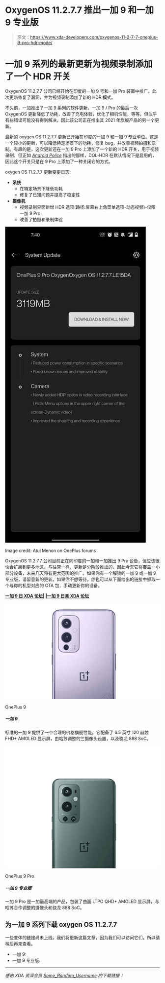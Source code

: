 # OxygenOS 11.2.7.7 推出一加 9 和一加 9 专业版

> 原文：<https://www.xda-developers.com/oxygenos-11-2-7-7-oneplus-9-pro-hdr-mode/>

# 一加 9 系列的最新更新为视频录制添加了一个 HDR 开关

OxygenOS 11.2.7.7 公司已经开始在印度的一加 9 号和一加 Pro 装置中推广。此次更新修复了漏洞，并为视频录制添加了新的 HDR 模式。

不久前，一加推出了一加 9 系列的软件更新。一加 9 / Pro 的最后一次 OxygenOS 更新降低了功耗，改善了充电体验，优化了相机性能，等等。但似乎有些错误可能没有得到解决，因此该公司正在推出其 2021 年旗舰产品的另一个更新。

最新的 oxygen OS 11.2.7.7 更新已开始在印度的一加 9 和一加 9 专业单位。这是一个较小的更新，可以降低特定场景下的功耗，修复 bug，并改善视频拍摄和录制。有趣的是，这次更新还在一加 9 Pro 上添加了一个新的 HDR 开关，用于视频录制，但正如 [*Android Police*](https://www.androidpolice.com/2021/06/07/oneplus-9-pro-update-lets-you-turn-off-hdr-video-recording/) 指出的那样，DOL-HDR 在默认情况下是启用的，因此这个开关只是在 9 Pro 上添加了一种关闭它的方式。

oxygen OS 11.2.7.7 更新变更日志:

*   **系统**
    *   在特定场景下降低功耗
    *   修复了已知问题并提高了稳定性
*   **摄像机**
    *   视频录制界面新增 HDR 选项(路径:屏幕右上角菜单选项-动态视频)-仅限一加 9 Pro
    *   改善了拍摄和录制体验

 <picture>![Update prompt for OxygenOS 11.2.7.7 on a OnePlus 9 Pro](img/f2debef755a864edca5b6bb48554337d.png)</picture> 

Image credit: Atul Menon on OnePlus forums

OxygenOS 11.2.7.7 公司目前正在向印度的一加和一加推出 9 Pro 设备，但应该很快会扩展到更多地区。与往常一样，更新是分阶段推出的，因此今天它将覆盖一小部分设备，未来几天将有更大范围的推广。如果你有一个解锁的一加 9 或一加 9 专业版，请留意新的更新。如果你不想等待，你也可以从下面给出的链接中抓取一个与你的机型对应的 OTA 包，手动更新你的设备。

**[一加 9 日 XDA 论坛](https://forum.xda-developers.com/f/oneplus-9.12151/)| |[一加 9 日亲 XDA 论坛](https://forum.xda-developers.com/f/oneplus-9-pro.12153/)**

 <picture>![The vanilla OnePlus 9 is for those who want flagship performance but don't want to pay top dollar. It offers a 6.5 inch 120Hz AMOLED display, a triple-camera setup tuned by Hasselblad, and the Snapdragon 888 SoC.](img/d66608aa9e3d6d32dbda78614c3ddc62.png)</picture> 

OnePlus 9

##### 一加 9

标准的一加 9 提供了一个合理的价格旗舰性能。它配备了 6.5 英寸 120 赫兹 FHD+ AMOLED 显示屏，由哈苏调整的三摄像头设置，以及骁龙 888 SoC。

 <picture>![The OnePlus 9 Pro is a really fast 2021 flagship that still keeps up well today. ](img/e87b0190e6eaa03a7cf726cd74516288.png)</picture> 

OnePlus 9 Pro

##### 一加 9 专业版

一加 9 Pro 是一加最高端的产品，包装了曲面 LTPO QHD+ AMOLED 显示屏，与哈苏合作调整的摄像头和骁龙 888 SoC。

## 为一加 9 系列下载 oxygen OS 11.2.7.7

一些变体的链接尚未上线。我们将更新这篇文章，因为我们可以访问它们，所以请稍后再来查看。

*   一加 9:
*   一加 9 专业版:

* * *

*感谢 XDA 资深会员 [Some_Random_Username](https://forum.xda-developers.com/m/some_random_username.8234677/) 的下载链接！*